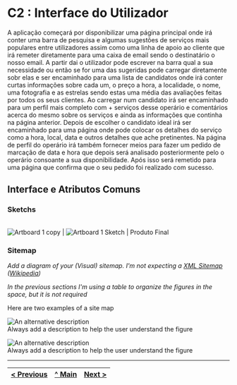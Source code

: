 # C2 : Interface do Utilizador
A aplicação começará por disponibilizar uma página principal onde irá conter uma barra de pesquisa e algumas sugestões de serviços mais populares entre utilizadores assim como uma linha de apoio ao cliente que irá remeter diretamente para uma caixa de email sendo o destinatário o nosso email. A partir dai o utilizador pode escrever na barra qual a sua necessidade ou então se for uma das sugeridas pode carregar diretamente sobr elas e ser encaminhado para uma lista de candidatos onde irá conter curtas informações sobre cada um, o preço a hora, a localidade, o nome, uma fotografia e as estrelas sendo estas uma média das avaliações feitas por todos os seus clientes. Ao carregar num candidato irá ser encaminhado para um perfil mais completo com + serviços desse operário e comentários acerca do mesmo sobre os serviços e ainda as informações que continha na página anterior. Depois de escolher o candidato ideal irá ser encaminhado para uma página onde pode colocar os detalhes do serviço como a hora, local, data e outros detalhes que ache pretinentes. Na página de perfil do operário irá também fornecer meios para fazer um pedido de marcação de data e hora que depois será analisado posteriormente pelo o operário consoante a sua disponibilidade. Após isso será remetido para uma página que confirma que o seu pedido foi realizado com sucesso.



## Interface e Atributos Comuns
### Sketchs


| | |
:---: | :---:
![Artboard 1 copy](https://user-images.githubusercontent.com/75780256/104543613-bc697400-561d-11eb-8ead-3583ece99e5f.png)
| ![Artboard 1](https://user-images.githubusercontent.com/75780256/104543631-cbe8bd00-561d-11eb-9d00-523b38e27878.png)
Sketch |  Produto Final





### Sitemap

_Add a diagram of your (Visual) sitemap. I'm not expecting a [XML Sitemap](https://developers.google.com/search/docs/advanced/sitemaps/build-sitemap#expandable-1) ([Wikipedia](https://en.wikipedia.org/wiki/Sitemaps))_  

_In the previous sections I'm using a table to organize the figures in the space, but it is not required_

Here are two examples of a site map

![An alternative description](images/image08.png)  
Always add a description to help the user understand the figure  

![An alternative description](images/image07.png)  
Always add a description to help the user understand the figure  



---
[< Previous](c1.md) | [^ Main](https://github.com/exemploTrabalho/report) | [Next >](c3.md)
:--- | :---: | ---: 


